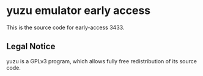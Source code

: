 yuzu emulator early access
=============

This is the source code for early-access 3433.

## Legal Notice

yuzu is a GPLv3 program, which allows fully free redistribution of its source code.
